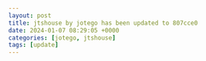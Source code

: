 ```yaml
---
layout: post
title: jtshouse by jotego has been updated to 807cce0
date: 2024-01-07 08:29:05 +0000
categories: [jotego, jtshouse]
tags: [update]
---
```


